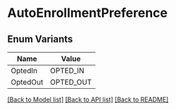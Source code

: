 # AutoEnrollmentPreference

## Enum Variants

| Name | Value |
|---- | -----|
| OptedIn | OPTED_IN |
| OptedOut | OPTED_OUT |


[[Back to Model list]](../README.md#documentation-for-models) [[Back to API list]](../README.md#documentation-for-api-endpoints) [[Back to README]](../README.md)



